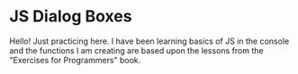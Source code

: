 
# JS Dialog Boxes

Hello! Just practicing here. I have been learning basics of JS in the console and the functions I am creating are based upon the lessons from the "Exercises for Programmers" book.
